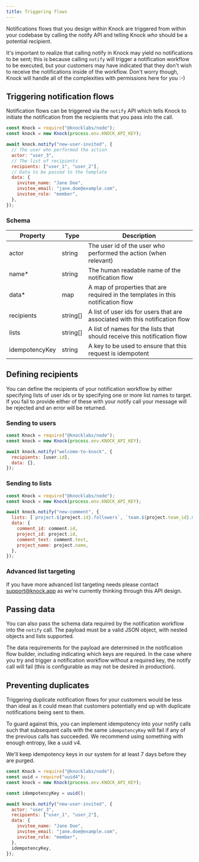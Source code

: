 ```yaml
---
title: Triggering flows
---
```


Notifications flows that you design within Knock are triggered from within your codebase by calling the notify API and telling Knock _who_ should be a potential recipient.

It's important to realize that calling notify in Knock may yield no notifications to be sent; this
is because calling `notify` will trigger a notification workflow to be executed, but your customers
may have indicated that they don't wish to receive the notifications inside of the workflow. Don't
worry though, Knock will handle all of the complexities with permissions here for you :-)

## Triggering notification flows

Notification flows can be triggered via the `notify` API which tells Knock to initiate the notification from the recipients that you pass into the call.

```js
const Knock = require("@knocklabs/node");
const knock = new Knock(process.env.KNOCK_API_KEY);

await knock.notify("new-user-invited", {
  // The user who performed the action
  actor: "user_3",
  // The list of recipients
  recipients: ["user_1", "user_2"],
  // Data to be passed to the template
  data: {
    invitee_name: "Jane Doe",
    invitee_email: "jane.doe@example.com",
    invitee_role: "member",
  },
});
```

### Schema

| Property       | Type     | Description                                                                      |
| -------------- | -------- | -------------------------------------------------------------------------------- |
| actor          | string   | The user id of the user who performed the action (when relevant)                 |
| name\*         | string   | The human readable name of the notification flow                                 |
| data\*         | map      | A map of properties that are required in the templates in this notification flow |
| recipients     | string[] | A list of user ids for users that are associated with this notification flow     |
| lists          | string[] | A list of names for the lists that should receive this notification flow         |
| idempotencyKey | string   | A key to be used to ensure that this request is idempotent                       |

## Defining recipients

You can define the recipients of your notification workflow by either specifying lists of user ids
or by specifying one or more list names to target. If you fail to provide either of these with your
notify call your message will be rejected and an error will be returned.

### Sending to users

```js
const Knock = require("@knocklabs/node");
const knock = new Knock(process.env.KNOCK_API_KEY);

await knock.notify("welcome-to-knock", {
  recipients: [user.id],
  data: {},
});
```

### Sending to lists

```js
const Knock = require("@knocklabs/node");
const knock = new Knock(process.env.KNOCK_API_KEY);

await knock.notify("new-comment", {
  lists: [`project.${project.id}.followers`, `team.${project.team_id}.members`],
  data: {
    comment_id: comment.id,
    project_id: project.id,
    comment_text: comment.text,
    project_name: project.name,
  },
});
```

### Advanced list targeting

If you have more advanced list targeting needs please contact support@knock.app as we're currently
thinking through this API design.

## Passing data

You can also pass the schema data required by the notification workflow into the `notify` call. The
payload must be a valid JSON object, with nested objects and lists supported.

The data requirements for the payload are determined in the notification flow builder, including
indicating which keys are required. In the case where you try and trigger a notification workflow
without a required key, the notify call will fail (this is configurable as may not be desired in
production).

## Preventing duplicates

Triggering duplicate notification flows for your customers would be less than ideal as it could mean
that customers potentially end up with duplicate notifications being sent to them.

To guard against this, you can implement idempotency into your notify calls such that subsequent
calls with the same `idempotencyKey` will fail if any of the previous calls has succeeded. We
recommend using something with enough entropy, like a uuid v4.

We'll keep idempotency keys in our system for at least 7 days before they are purged.

```js
const Knock = require("@knocklabs/node");
const uuid = require("uuid4");
const knock = new Knock(process.env.KNOCK_API_KEY);

const idempotencyKey = uuid();

await knock.notify("new-user-invited", {
  actor: "user_3",
  recipients: ["user_1", "user_2"],
  data: {
    invitee_name: "Jane Doe",
    invitee_email: "jane.doe@example.com",
    invitee_role: "member",
  },
  idempotencyKey,
});
```
